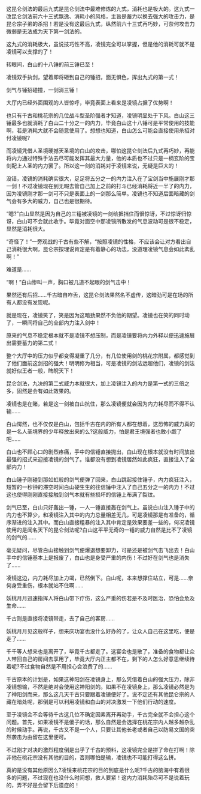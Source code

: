 这昆仑剑法的最后九式是昆仑剑法中最难修炼的九式，消耗也是极大的。这九式一改昆仑剑法前六十三式飘逸、消耗小的风格，主旨是蓄力以换去强大的攻击力，是昆仑宗子弟的杀招！若是没有这最后九式，纵然前六十三式再巧妙，可奈何攻击力微弱是无法成为天下第一剑法的。

这九式的消耗极大，虽说技巧性不高，凌镜完全可以掌握，但是他的消耗可就不是凌镜可以支撑的了！

转眼间，白山的十八锤的前三锤已至！

凌镜双手执剑，望着即将砸到自己的锤招，面无惧色，挥出九式的第一式！

剑气与锤招碰撞，一剑消三锤！

大厅内已经外面围观的人皆惊呼，毕竟表面上看来是凌镜占据了优势啊！

也只有千古和桃花宗的几位战斗型圣阶强者才知道，凌镜明显处于下风。白山这三锤最多也就消耗了白山二十分之一的内力，毕竟白山这十八锤可是平常使用的技能啊，若是消耗大就不会随意使用了。想想也知道，白山怎么可能会直接使用杀招对付凌镜呢?

而凌镜凭借人圣境硬撼天圣境的白山的攻击，哪怕这昆仑剑法后九式再巧妙，再能将内力通过特殊手法去尽可能发挥其最大力量，他的本质也不过只是一柄玄阶的宝剑配上人圣的内力罢了。所以这一剑的消耗对于凌镜来说，无疑是巨大的！

没错，凌镜的消耗确实很大，足足将五分之一的内力注入在了宝剑当中施展刚才那一剑！不过凌镜现在到无暇去管自己加上之前的打斗已经消耗将近一半了的内力，因为凌镜刚才那一剑可不只是表面上的一剑那么简单。凌镜也不知道后面暗藏的剑气会有多大的威力，自己也是很期待。

“嗯?”白山显然是因为自己的三锤被凌镜的一剑给抵挡住而很惊讶，不过惊讶归惊讶，白山可不会就此收手。毕竟对面空中那凌镜所散发的气息波动可是很不稳定，显然是消耗很大。

“奇怪了！”一旁观战的千古有些不解，“按照凌镜的性格，不应该会让对方看出自己消耗很大啊，昆仑宗按理说肯定是有着静心的功法，没道理凌镜气息会如此紊乱啊！”

难道是……

“啊！”白山惨叫一声，胸口被几道不起眼的剑气击中！

果然还有后招……千古暗自咋舌，这昆仑剑法果然名不虚传，这暗劲可是在场的所有人都没有发现呢。

就是现在，凌镜笑了，笑是因为这暗劲果然不负他的期望。凌镜也在笑的同时动了，一瞬间将自己的全部内力注入剑中！

原来的气息不稳定根本就不是凌镜不想压制，而是凌镜要将内力外释以便迅速施展出需要蓄力的第二式！

整个大厅中的压力似乎都变得凝重了几分，有几位使用剑的桃花宗附属，都感觉到了他们面前这剑招的强大！明明修为相当，可是凌镜的剑法远超他们，凌镜的剑法就好似王者一般，睥睨天下！

昆仑剑法，九决的第二式威力本就很大，加上凌镜注入的内力是第一式的三倍之多，固然是会有如此效果的。

凌镜也是在赌，若是这一剑被白山抗住，那么凌镜便就会因为内力耗尽而不得不认输……

白山愕然，也不仅仅是白山，包括千古在内的所有人都在想着，这恐怖的威力真的是一名人圣境界的少年释放出来的么?这般威力，怕是君王境强者也敢小觑了吧……

白山也不顾心口的剧烈疼痛，手中的信锤直接抛出，白山现在根本就没有时间放出最强的招式来迎接凌镜的剑气了。谁都没有想到凌镜居然如此疯狂，直接注入了全部内力！

白山锤子刚碰到那如虹般的剑气便弹了回来，白山跳起接住锤子，内力疯狂注入，短暂的一秒钟的滞空时间白山硬生生的往信锤中注入了自己五分之一的内力！不过这也使得刚刚直接接触到剑气本就有些损坏的信锤上布满了裂纹。

剑气已至，白山只好轰出一锤，一人一锤直接轰在剑气上。虽说白山注入锤子中的内力也不算少，和凌镜注入其中的内力总量相差无几，可是凌镜那是有准备的，循序渐进的注入其中。而白山直接粗暴的注入其中肯定是效果要差一些的，何况凌镜使用的是闻名天下的昆仑剑法呢?白山这平平无奇的一锤的威力自然是比不了凌镜的剑气的……

毫无疑问，尽管白山接触到剑气便爆退想要卸力，可是还是被剑气击飞出去！白山手中的信锤基本上是报废了，白山也是身受严重的内伤！不过好在剑气也是消失了……

凌镜这边，内力耗尽加上力竭，已然倒下。白山呢，本来想撑住站立，可是……奈何身受重伤，根本就站不住啊……

妖桃月月迅速指挥人将白山带下疗伤，这么严重的伤若是不及时医治，恐怕会危及生命……

千古则是直接将凌镜带走，去了自己的客房……

妖桃月月见这般样子，想来庆功宴也没什么好办的了，让众人自己在这里吃，便是走了……

千千等人想来也是离开了，毕竟千古都走了。这宴会也是散了，准备的食物都让众人带回自己的房间去享用了，毕竟大厅内正主都不在，剩下的人怎么好意思继续待着呢?不过食物自然是不用担心会浪费了的……

千古原本的计划是，如果这神阳剑在凌镜身上，那么凭借着白山的强大压力，除非凌镜想输，不然是绝对会使用这神阳剑的。如果不在凌镜身上，那么凌镜必然是为了神阳剑而来，那么这几天千古只要跟着凌镜便好了。说不定还有其他昆仑宗的人藏在暗处呢，那倒是可以利用凌镜和白山的对决激发一下他们行动的速度。

至于凌镜会不会等待千古这几位不确定因素离开再动手，千古完全就不会担心这个问题。首先，如果凌镜不是傻子的话，那么自然是会选择在桃花宗内人越多越杂乱的时候动手。再说，千古又不是一个人，只要让其他长老或者自己以防易文国的突然袭击为由留在这里便可。

不过刚才对决的激烈程度倒是出乎了千古的预料，这凌镜完全是拼了命在打啊！除非他在桃花宗没有其他的目的，否则哪怕是输，凌镜也不可能打得这么拼。

真的是没有其他原因么?凌镜来桃花宗的目的到底是什么呢?千古的脑海中有着很多的问题，不过现在也没什么时间想，救人要紧！这内力消耗殆尽可不是说着玩的，弄不好是会留下后遗症的！
